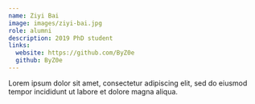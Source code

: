 ```yaml
---
name: Ziyi Bai
image: images/ziyi-bai.jpg
role: alumni
description: 2019 PhD student
links:
  website: https://github.com/ByZ0e
  github: ByZ0e
---
```


Lorem ipsum dolor sit amet, consectetur adipiscing elit, sed do eiusmod tempor incididunt ut labore et dolore magna aliqua.
